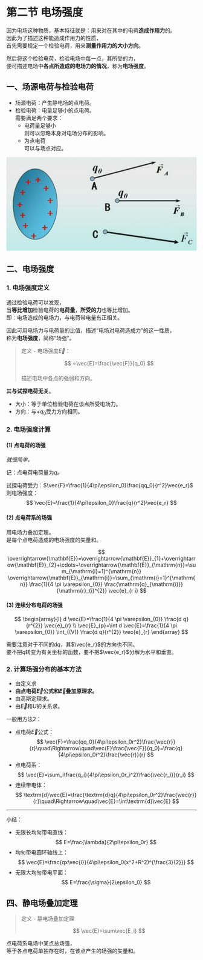 # 第二节 电场强度

因为电场这种物质，基本特征就是：用来对在其中的电荷**造成作用力**的。  
因此为了描述这种能造成作用力的性质，  
首先需要规定一个检验电荷，用来**测量作用力的大小方向**。

然后将这个检验电荷，检验电场中每一点，其所受的力，  
便可描述电场中**各点所造成的电场力的情况**，称为**电场强度**。

## 一、场源电荷与检验电荷

* 场源电荷：产生静电场的点电荷。  
* 检验电荷：电量足够小的点电荷。  
  需要满足两个要求：
  * 电荷量足够小  
    则可以忽略本身对电场分布的影响。  
  * 为点电荷  
    可以与场点对应。

![检验电荷](images/9.2-Electric_Filed-2--05-05_13-09-35.png)

## 二、电场强度

### 1. 电场强度定义

通过检验电荷可以发现，  
当**等比增加**检验电荷的**电荷量**，**所受的力**也等比增加。  
即：电场造成的电场力，与电荷带电量有正相关。

因此可用电场力与电荷量的比值，描述“电场对电荷造成力”的这一性质，  
称为**电场强度**，简称“场强”。

> 定义 - 电场强度$\vec{E}$：
>
> $$
> ⭐\vec{E}=\frac{\vec{F}}{q_0}
> $$
>
> 描述电场中各点的强弱和方向。

其**与试探电荷无关**。

* 大小：等于单位检验电荷在该点所受电场力。
* 方向：与$+q_0$受力方向相同。

### 2. 电场强度计算

#### (1) 点电荷的场强

*就很简单。*

记：点电荷电荷量为$q$。

试探电荷受力：$\vec{F}=\frac{1}{4\pi\epsilon_0}\frac{qq_0}{r^2}\vec{e_r}$  
则电场强度：
$$
\vec{E}=\frac{1}{4\pi\epsilon_0}\frac{q}{r^2}\vec{e_r}
$$

#### (2) 点电荷系的场强

用电场力叠加定理。  
是每个点电荷造成的电场强度的矢量和。

$$
\overrightarrow{\mathbf{E}}=\overrightarrow{\mathbf{E}}_{1}+\overrightarrow{\mathbf{E}}_{2}+\cdots+\overrightarrow{\mathbf{E}}_{\mathrm{n}}=\sum_{\mathrm{i}=1}^{\mathrm{n}} \overrightarrow{\mathbf{E}}_{\mathrm{i}}=\sum_{\mathrm{i}=1}^{\mathrm{n}} \frac{1}{4 \pi \varepsilon_{0}} \frac{\mathrm{q}_{\mathrm{i}}}{\mathrm{r}_{i}^{2}} \vec{e}_{r i}
$$

#### (3) 连续分布电荷的场强

$$
\begin{array}{l}
d \vec{E}=\frac{1}{4 \pi \varepsilon_{0}} \frac{d q}{r^{2}} \vec{e}_{r} \\
\vec{E}_{p}=\int d \vec{E}=\frac{1}{4 \pi \varepsilon_{0}} \int_{(V)} \frac{d q}{r^{2}} \vec{e}_{r}
\end{array}
$$

需要注意对于不同的$\mathrm{d}q$，其$\vec{e_r}$的方向也不同。  
要不把$q$转变为有关坐标的函数，要不把$\vec{e_r}$分解为水平和垂直。

### 2. 计算场强分布的基本方法

* 由定义求
* **由点电荷$\vec{E}$公式和$\vec{E}$叠加原理求。**
* 由高斯定理求。
* 由$\vec{E}$和$U$的关系求。

一般用方法2：

* 点电荷$\vec{E}$公式：
  $$
  \vec{F}=\frac{qq_0}{4\pi\epsilon_0r^2}\frac{\vec{r}}{r}\quad\Rightarrow\quad\vec{E}\frac{\vec{F}}{q_0}=\frac{q}{4\pi\epsilon_0r^2}\frac{\vec{r}}{r}
  $$
* 点电荷系：
  $$
  \vec{E}=\sum_i\frac{q_i}{4\pi\epsilon_0r_i^2}\frac{\vec{r_i}}{r_i}
  $$
* 连续带电体：
  $$
  \textrm{d}\vec{E}=\frac{\textrm{d}q}{4\pi\epsilon_0r^2}\frac{\vec{r}}{r}\quad\Rightarrow\quad\vec{E}=\int\textrm{d}\vec{E}
  $$

---

小结：

* 无限长均匀带电直线：
  $$
  E=\frac{\lambda}{2\pi\epsilon_0r}
  $$
* 均匀带电圆环轴线上：
  $$
  \vec{E}=\frac{qx\vec{i}}{4\pi\epsilon_0(x^2+R^2)^{\frac{3}{2}}}
  $$
* 无限大均匀带电平面：
  $$
  E=\frac{\sigma}{2\epsilon_0}
  $$

## 四、静电场叠加定理

> 定义 - 静电场叠加定理
>
> $$
> \vec{E}=\sum\vec{E_i}
> $$

点电荷系电场中某点总场强，  
等于各点电荷单独存在时，在该点产生的场强的矢量和。
